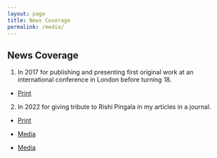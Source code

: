 ```yaml
---
layout: page
title: News Coverage
permalink: /media/
---
```


## News Coverage


1. In 2017 for publishing and presenting first original work at an international conference in London before turning 18. 
 - [Print](https://www-divyabhaskar-co-in.translate.goog/news/MGUJ-NAD-OMC-LCL-nadiad-student-improved-the-70-year-old-method-of-algebra-gujarati-news-5939921-NOR.html?_x_tr_sl=gu&_x_tr_tl=en&_x_tr_hl=en&_x_tr_pto=sc)

2. In 2022 for giving tribute to Rishi Pingala in my articles in a journal.

- [Print](https://www.divyabhaskar.co.in/local/gujarat/ahmedabad/news/presented-10-research-papers-at-22-years-of-age-tribute-to-2200-year-old-vedic-mathematician-rishi-pingal-as-shah-pingal-sutra-129832403.html)

- [Media](https://www.youtube.com/watch?v=v2dYKJzznvo)

- [Media](https://www.youtube.com/watch?v=qg-ZaI-15O0)
